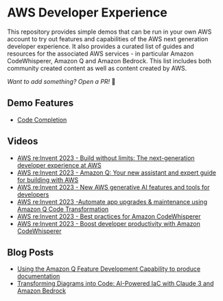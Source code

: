 # AWS Developer Experience

This repository provides simple demos that can be run in your own AWS account to try out features and capabilities of the AWS next generation developer experience. It also provides a curated list of guides and resources for the associated AWS services - in particular Amazon CodeWhisperer, Amazon Q and Amazon Bedrock. This list includes both community created content as well as content created by AWS.

_Want to add something? Open a PR!_ 🙂

## Demo Features

* [Code Completion](./code-completion/code-completion.md) 

## Videos

* [AWS re:Invent 2023 - Build without limits: The next-generation developer experience at AWS](https://www.youtube.com/watch?v=8mUosAh3gLc)
* [AWS re:Invent 2023 - Amazon Q: Your new assistant and expert guide for building with AWS](https://www.youtube.com/watch?v=lBJHJmkotcI)
* [AWS re:Invent 2023 - New AWS generative AI features and tools for developers](https://www.youtube.com/watch?v=pVtVGcVH8iw)
* [AWS re:Invent 2023 -Automate app upgrades & maintenance using Amazon Q Code Transformation](https://www.youtube.com/watch?v=LY76tak6Z1E)
* [AWS re:Invent 2023 - Best practices for Amazon CodeWhisperer](https://www.youtube.com/watch?v=F_dSkRHCXBc)
* [AWS re:Invent 2023 - Boost developer productivity with Amazon CodeWhisperer](https://www.youtube.com/watch?v=Kvx3ksVFB-E)

## Blog Posts

* [Using the Amazon Q Feature Development Capability to produce documentation](https://it20.info/2024/3/using-the-amazon-q-feature-development-capability-to-produce-documentation/)
* [Transforming Diagrams into Code: AI-Powered IaC with Claude 3 and Amazon Bedrock](https://letsmake.cloud/transforming-diagrams-into-code)